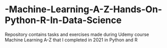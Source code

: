 # -Machine-Learning-A-Z-Hands-On-Python-R-In-Data-Science
Repository contains tasks and exercises made during Udemy course Machine Learning A-Z that I completed in 2021 in Python and R
